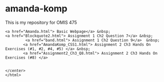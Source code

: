 # amanda-komp
This is my repository for OMIS 475
    
    <a href="Amanda.html"> Basic Webpage</a> &nbsp;
    <a href="Blockquote2.html"> Assignment 1 Ch2 Question 7</a> &nbsp;
             <a href="band.html"> Assignment 1 Ch2 Question 9</a>  &nbsp;
            <a href="AmandaKomp_CSS1.html"> Assignment 2 Ch3 Hands On Exercises (#1, #2, #4, #5) </a> &nbsp;
            <a href="Assignment2_Ch3_Q8.html"> Assignment 2 Ch3 Hands On Exercises (#8) </a>
            
    
    </center>    
    </html>
